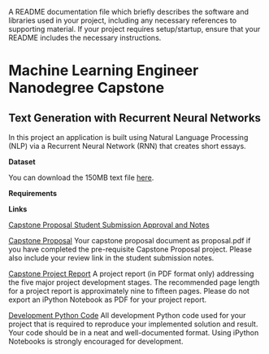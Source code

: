A README documentation file which briefly describes the software and libraries used in your project, including any necessary references to supporting material. If your project requires setup/startup, ensure that your README includes the necessary instructions.


# Machine Learning Engineer Nanodegree Capstone

## Text Generation with Recurrent Neural Networks

In this project an application is built using Natural Language Processing (NLP) via a Recurrent Neural Network (RNN) that creates short essays. 


**Dataset**

You can download the 150MB text file [here](https://www.kaggle.com/jannesklaas/scifi-stories-text-corpus).

**Requirements**

**Links**

[Capstone Proposal Student Submission Approval and Notes](https://review.udacity.com/#!/reviews/1629408)

[Capstone Proposal]()
Your capstone proposal document as proposal.pdf if you have completed the pre-requisite Capstone Proposal project. Please also include your review link in the student submission notes.

[Capstone Project Report]()
A project report (in PDF format only) addressing the five major project development stages. The recommended page length for a project report is approximately nine to fifteen pages. Please do not export an iPython Notebook as PDF for your project report.

[Development Python Code]()
All development Python code used for your project that is required to reproduce your implemented solution and result. Your code should be in a neat and well-documented format. Using iPython Notebooks is strongly encouraged for development.

